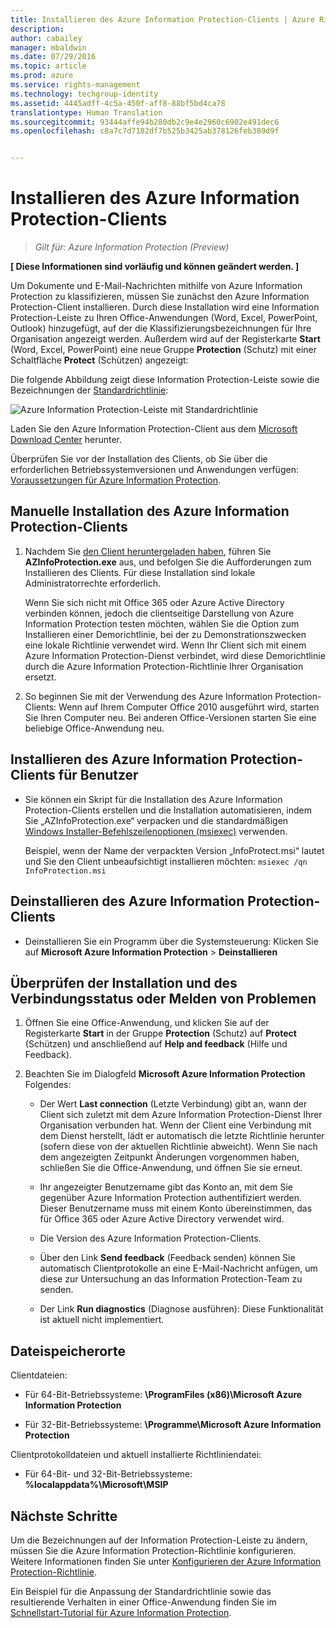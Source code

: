 ```yaml
---
title: Installieren des Azure Information Protection-Clients | Azure Rights Management
description: 
author: cabailey
manager: mbaldwin
ms.date: 07/29/2016
ms.topic: article
ms.prod: azure
ms.service: rights-management
ms.technology: techgroup-identity
ms.assetid: 4445adff-4c5a-450f-aff8-88bf5bd4ca78
translationtype: Human Translation
ms.sourcegitcommit: 93444affe94b280db2c9e4e2960c6902e491dec6
ms.openlocfilehash: c8a7c7d7182df7b525b3425ab378126feb389d9f


---
```


# Installieren des Azure Information Protection-Clients

>*Gilt für: Azure Information Protection (Preview)*

**[ Diese Informationen sind vorläufig und können geändert werden. ]**

Um Dokumente und E-Mail-Nachrichten mithilfe von Azure Information Protection zu klassifizieren, müssen Sie zunächst den Azure Information Protection-Client installieren. Durch diese Installation wird eine Information Protection-Leiste zu Ihren Office-Anwendungen (Word, Excel, PowerPoint, Outlook) hinzugefügt, auf der die Klassifizierungsbezeichnungen für Ihre Organisation angezeigt werden. Außerdem wird auf der Registerkarte **Start** (Word, Excel, PowerPoint) eine neue Gruppe **Protection** (Schutz) mit einer Schaltfläche **Protect** (Schützen) angezeigt:

Die folgende Abbildung zeigt diese Information Protection-Leiste sowie die Bezeichnungen der [Standardrichtlinie](configure-policy-default.md):

![Azure Information Protection-Leiste mit Standardrichtlinie](../media/info-protect-bar-default.png)

Laden Sie den Azure Information Protection-Client aus dem [Microsoft Download Center](https://www.microsoft.com/en-us/download/details.aspx?id=53018) herunter.

Überprüfen Sie vor der Installation des Clients, ob Sie über die erforderlichen Betriebssystemversionen und Anwendungen verfügen: [Voraussetzungen für Azure Information Protection](requirements-azure-infoprotect.md).


## Manuelle Installation des Azure Information Protection-Clients

1. Nachdem Sie [den Client heruntergeladen haben](https://www.microsoft.com/en-us/download/details.aspx?id=53018), führen Sie **AZInfoProtection.exe** aus, und befolgen Sie die Aufforderungen zum Installieren des Clients. Für diese Installation sind lokale Administratorrechte erforderlich.

    Wenn Sie sich nicht mit Office 365 oder Azure Active Directory verbinden können, jedoch die clientseitige Darstellung von Azure Information Protection testen möchten, wählen Sie die Option zum Installieren einer Demorichtlinie, bei der zu Demonstrationszwecken eine lokale Richtlinie verwendet wird. Wenn Ihr Client sich mit einem Azure Information Protection-Dienst verbindet, wird diese Demorichtlinie durch die Azure Information Protection-Richtlinie Ihrer Organisation ersetzt. 

2. So beginnen Sie mit der Verwendung des Azure Information Protection-Clients: Wenn auf Ihrem Computer Office 2010 ausgeführt wird, starten Sie Ihren Computer neu. Bei anderen Office-Versionen starten Sie eine beliebige Office-Anwendung neu.

## Installieren des Azure Information Protection-Clients für Benutzer

- Sie können ein Skript für die Installation des Azure Information Protection-Clients erstellen und die Installation automatisieren, indem Sie „AZInfoProtection.exe“ verpacken und die standardmäßigen [Windows Installer-Befehlszeilenoptionen (msiexec)](https://technet.microsoft.com/library/cc759262(v=ws.10).aspx) verwenden.

    Beispiel, wenn der Name der verpackten Version „InfoProtect.msi“ lautet und Sie den Client unbeaufsichtigt installieren möchten: `msiexec /qn InfoProtection.msi`


## Deinstallieren des Azure Information Protection-Clients

- Deinstallieren Sie ein Programm über die Systemsteuerung: Klicken Sie auf **Microsoft Azure Information Protection** > **Deinstallieren**

## Überprüfen der Installation und des Verbindungsstatus oder Melden von Problemen

1. Öffnen Sie eine Office-Anwendung, und klicken Sie auf der Registerkarte **Start** in der Gruppe **Protection** (Schutz) auf **Protect** (Schützen) und anschließend auf **Help and feedback** (Hilfe und Feedback).

2. Beachten Sie im Dialogfeld **Microsoft Azure Information Protection** Folgendes:

    - Der Wert **Last connection** (Letzte Verbindung) gibt an, wann der Client sich zuletzt mit dem Azure Information Protection-Dienst Ihrer Organisation verbunden hat. Wenn der Client eine Verbindung mit dem Dienst herstellt, lädt er automatisch die letzte Richtlinie herunter (sofern diese von der aktuellen Richtlinie abweicht). Wenn Sie nach dem angezeigten Zeitpunkt Änderungen vorgenommen haben, schließen Sie die Office-Anwendung, und öffnen Sie sie erneut.

    - Ihr angezeigter Benutzername gibt das Konto an, mit dem Sie gegenüber Azure Information Protection authentifiziert werden. Dieser Benutzername muss mit einem Konto übereinstimmen, das für Office 365 oder Azure Active Directory verwendet wird.

    - Die Version des Azure Information Protection-Clients.

    - Über den Link **Send feedback** (Feedback senden) können Sie automatisch Clientprotokolle an eine E-Mail-Nachricht anfügen, um diese zur Untersuchung an das Information Protection-Team zu senden.

    - Der Link **Run diagnostics** (Diagnose ausführen): Diese Funktionalität ist aktuell nicht implementiert.

## Dateispeicherorte

Clientdateien:   

- Für 64-Bit-Betriebssysteme: **\ProgramFiles (x86)\Microsoft Azure Information Protection**

- Für 32-Bit-Betriebssysteme: **\Programme\Microsoft Azure Information Protection**

Clientprotokolldateien und aktuell installierte Richtliniendatei:

- Für 64-Bit- und 32-Bit-Betriebssysteme: **%localappdata%\Microsoft\MSIP**


## Nächste Schritte

Um die Bezeichnungen auf der Information Protection-Leiste zu ändern, müssen Sie die Azure Information Protection-Richtlinie konfigurieren. Weitere Informationen finden Sie unter [Konfigurieren der Azure Information Protection-Richtlinie](configure-policy.md).

Ein Beispiel für die Anpassung der Standardrichtlinie sowie das resultierende Verhalten in einer Office-Anwendung finden Sie im [Schnellstart-Tutorial für Azure Information Protection](infoprotect-quick-start-tutorial.md). 



<!--HONumber=Jul16_HO5-->


